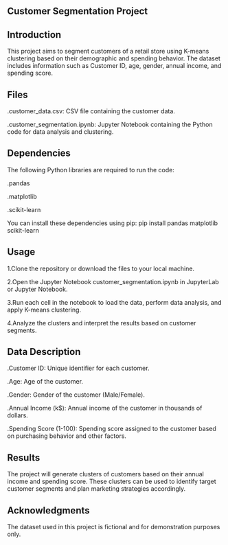 Customer Segmentation Project
--------------------------------------------------------------------
Introduction
--------------------------------------------------------------------
This project aims to segment customers of a retail store using K-means clustering based on their demographic and spending behavior. The dataset includes information such as Customer ID, age, gender, annual income, and spending score.

Files
--------------------------------------------------------------------
.customer_data.csv: CSV file containing the customer data.

.customer_segmentation.ipynb: Jupyter Notebook containing the Python code for data analysis and clustering.

Dependencies
--------------------------------------------------------------------
The following Python libraries are required to run the code:

.pandas

.matplotlib

.scikit-learn

You can install these dependencies using pip: pip install pandas matplotlib scikit-learn

Usage
--------------------------------------------------------------------
1.Clone the repository or download the files to your local machine.

2.Open the Jupyter Notebook customer_segmentation.ipynb in JupyterLab or Jupyter Notebook.

3.Run each cell in the notebook to load the data, perform data analysis, and apply K-means clustering.

4.Analyze the clusters and interpret the results based on customer segments.

Data Description
--------------------------------------------------------------------
.Customer ID: Unique identifier for each customer.

.Age: Age of the customer.

.Gender: Gender of the customer (Male/Female).

.Annual Income (k$): Annual income of the customer in thousands of dollars.

.Spending Score (1-100): Spending score assigned to the customer based on purchasing behavior and other factors.

Results
--------------------------------------------------------------------
The project will generate clusters of customers based on their annual income and spending score. These clusters can be used to identify target customer segments and plan marketing strategies accordingly.

Acknowledgments
--------------------------------------------------------------------
The dataset used in this project is fictional and for demonstration purposes only.
